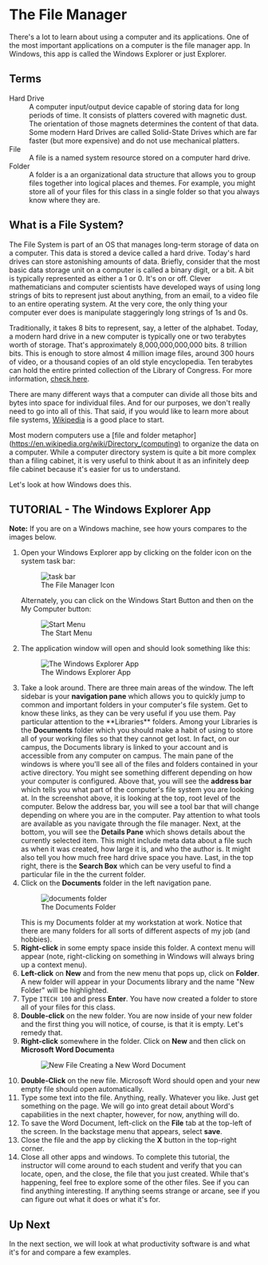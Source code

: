 # The File Manager

There's a lot to learn about using a computer and its applications. One of the most important applications on a computer is the file manager app. In Windows, this app is called the Windows Explorer or just Explorer.

## Terms

<dl>
    <dt>Hard Drive</dt>
    <dd>A computer input/output device capable of storing data for long periods of time. It consists of platters covered with magnetic dust. The orientation of those magnets determines the content of that data. Some modern Hard Drives are called Solid-State Drives which are far faster (but more expensive) and do not use mechanical platters.</dd>
    <dt>File</dt>
    <dd>A file is a named system resource stored on a computer hard drive.</dd>
    <dt>Folder</dt>
    <dd>A folder is a an organizational data structure that allows you to group files together into logical places and themes. For example, you might store all of your files for this class in a single folder so that you always know where they are.</dd>
</dl>

## What is a File System?

The File System is part of an OS that manages long-term storage of data on a computer. This data is stored a device called a hard drive. Today's hard drives can store astonishing amounts of data. Briefly, consider that the most basic data storage unit on a computer is called a binary digit, or a bit. A bit is typically represented as either a 1 or 0. It's on or off. Clever mathematicians and computer scientists have developed ways of using long strings of bits to represent just about anything, from an email, to a video file to an entire operating system. At the very core, the only thing your computer ever does is manipulate staggeringly long strings of 1s and 0s.

Traditionally, it takes 8 bits to represent, say, a letter of the alphabet. Today, a modern hard drive in a new computer is typically one or two terabytes worth of storage. That's approximately 8,000,000,000,000 bits. 8 trillion bits. This is enough to store almost 4 million image files, around 300 hours of video, or a thousand copies of an old style encyclopedia. Ten terabytes can hold the entire printed collection of the Library of Congress. For more information, [check here](http://www.whatsabyte.com/).

There are many different ways that a computer can divide all those bits and bytes into space for individual files. And for our purposes, we don't really need to go into all of this. That said, if you would like to learn more about file systems, [Wikipedia](https://en.wikipedia.org/wiki/File_system) is a good place to start.

Most modern computers use a [file and folder metaphor](https://en.wikipedia.org/wiki/Directory_(computing) to organize the data on a computer. While a computer directory system is quite a bit more complex than a filing cabinet, it is very useful to think about it as an infinitely deep file cabinet because it's easier for us to understand.

Let's look at how Windows does this.

## TUTORIAL - The Windows Explorer App

**Note:** If you are on a Windows machine, see how yours compares to the images below.

<ol>
    <li>
        Open your Windows Explorer app by clicking on the folder icon on the system task bar:
        <figure>
            <img src="images/task_bar_file_highlighted.png" alt="task bar" />
            <figcaption>The File Manager Icon</figcaption>
        </figure>
        Alternately, you can click on the Windows Start Button and then on the My Computer button:
        <figure>
            <img src="images/task_bar_windows_button_my_computer.png" alt="Start Menu" />
            <figcaption>The Start Menu</figcaption>
        </figure>
    </li>
    <li>
        The application window will open and should look something like this:
        <figure>
            <img src="images/file_system_1.png" alt="The Windows Explorer App">
            <figcaption>The Windows Explorer App</figcaption>
        </figure>
    </li>
    <li>
        Take a look around. There are three main areas of the window. The left sidebar is your <strong>navigation pane</strong> which allows you to quickly jump to common and important folders in your computer's file system. Get to know these links, as they can be very useful if you use them. Pay particular attention to the **Libraries** folders. Among your Libraries is the <strong>Documents</strong> folder which you should make a habit of using to store all of your working files so that they cannot get lost. In fact, on our campus, the Documents library is linked to your account and is accessible from any computer on campus. The main pane of the windows is where you'll see all of the files and folders contained in your active directory. You might see something different depending on how your computer is configured. Above that, you will see the <strong>address bar</strong> which tells you what part of the computer's file system you are looking at. In the screenshot above, it is looking at the top, root level of the computer. Below the address bar, you will see a tool bar that will change depending on where you are in the computer. Pay attention to what tools are available as you navigate through the file manager. Next, at the bottom, you will see the <strong>Details Pane</strong> which shows details about the currently selected item. This might include meta data about a file such as when it was created, how large it is, and who the author is. It might also tell you how much free hard drive space you have. Last, in the top right, there is the <strong>Search Box</strong> which can be very useful to find a particular file in the the current folder.
    </li>
    <li>
        Click on the <strong>Documents</strong> folder in the left navigation pane.
        <figure>
            <img src="images/documents_folder.png" alt="documents folder">
            <figcaption>The Documents Folder</figcaption>
        </figure>
        This is my Documents folder at my workstation at work. Notice that there are many folders for all sorts of different aspects of my job (and hobbies).
    </li>
    <li>
        <strong>Right-click</strong> in some empty space inside this folder. A context menu will appear (note, right-clicking on something in Windows will always bring up a context menu).
    </li>
    <li>
        <strong>Left-click</strong> on <strong>New</strong> and from the new menu that pops up, click on <strong>Folder</strong>. A new folder will appear in your Documents library and the name "New Folder" will be highlighted.
    </li>
    <li>
        Type <code>ITECH 100</code> and press <strong>Enter</strong>. You have now created a folder to store all of your files for this class.
    </li>
    <li>
        <strong>Double-click</strong> on the new folder. You are now inside of your new folder and the first thing you will notice, of course, is that it is empty. Let's remedy that.
    </li>
    <li>
        <strong>Right-click</strong> somewhere in the folder. Click on <strong>New</strong> and then click on <strong>Microsoft Word Document</strong>a
        <figure>
            <img src="images/new_file.png" alt="New File">
            <figcamption>Creating a New Word Document</figcamption>
        </figure>
    </li>
    <li>
        <strong>Double-Click</strong> on the new file. Microsoft Word should open and your new empty file should open automatically.
    </li>
    <li>Type some text into the file. Anything, really. Whatever you like. Just get something on the page. We will go into great detail about Word's capabilities in the next chapter, however, for now, anything will do. </li>
    <li>To save the Word Document, left-click on the <strong>File</strong> tab at the top-left of the screen. In the backstage menu that appears, select <strong>save</strong>.</li>
    <li>
        Close the file and the app by clicking the <strong>X</strong> button in the top-right corner.
    </li>
    <li>
        Close all other apps and windows. To complete this tutorial, the instructor will come around to each student and verify that you can locate, open, and the close, the file that you just created. While that's happening, feel free to explore some of the other files. See if you can find anything interesting. If anything seems strange or arcane, see if you can figure out what it does or what it's for.
    </li>
</ol>

## Up Next

In the next section, we will look at what productivity software is and what it's for and compare a few examples.
